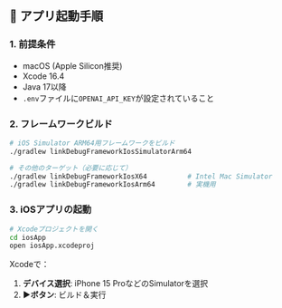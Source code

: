 ## 🚀 アプリ起動手順

### 1. 前提条件

- macOS (Apple Silicon推奨)
- Xcode 16.4
- Java 17以降
- `.env`ファイルに`OPENAI_API_KEY`が設定されていること

### 2. フレームワークビルド

```bash
# iOS Simulator ARM64用フレームワークをビルド
./gradlew linkDebugFrameworkIosSimulatorArm64

# その他のターゲット（必要に応じて）
./gradlew linkDebugFrameworkIosX64          # Intel Mac Simulator
./gradlew linkDebugFrameworkIosArm64        # 実機用
```

### 3. iOSアプリの起動

```bash
# Xcodeプロジェクトを開く
cd iosApp
open iosApp.xcodeproj
```

Xcodeで：
1. **デバイス選択**: iPhone 15 ProなどのSimulatorを選択
2. **▶️ボタン**: ビルド＆実行

